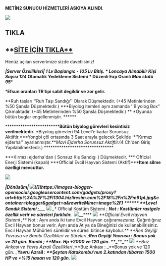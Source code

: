 
**METİN2 SUNUCU HİZMETLERİ ASKIYA ALINDI.**

![](https://images-blogger-opensocial.googleusercontent.com/gadgets/proxy?url=http%3A%2F%2F3.bp.blogspot.com%2F-TlW0dbol1oc%2FVAsfyQLOFeI%2FAAAAAAAAAIE%2FItyrYBljtIo%2Fs1600%2F4-1.jpg&container=blogger&gadget=a&rewriteMime=image%2F*)

## TIKLA

## **[SİTE İÇİN TIKLA**](http://titan-metin2.tk/)

Henüz açılan serverimize sizde davetlisiniz! 

****|Server Özellikleri|* 1 Lv Başlangıc - 105 Lv Bitiş. * Loncaya Alınabilir Kişi Sayısı 124* Otamatik Yedekleme Sistemi * Düzenli Exp Oranlı *Max statü 95****

***Efsun oranları TR tipi sabit degildir ve zor gelir.**

**Ruh taşları ''Ruh Taşı Sandığı'' Olarak Düşmektedir. (+45 Metinlerinden %50 Şansla Düşmektedir.) ***Biyolog itemleri aynı zamanda ''Biyolog Box'' Çıkmaktadır. (+45 Metinlerinden %50 Şansla Düşmektedir.) ** *Oyunda bütün buglar engellenmiştir. ******

***************************Bütün biyolog görevleri kesintisiz verilmektedir.** *Biyolog görevleri 94 Level'e kadar Sorunsuz Aktiftir.***Yongbi çöl ortasında 3 Saat arayla gelecek Şekilde  *''Kırmızı ejderha'' ayarlanmıştır.***Mavi Ejderha Sorunsuz Aktiftir.*(4 Ch'den Giriş Yapılabilmektedir.) ********************************

***Kırmızı ejderha'dan ( Sonsuz Kış Sandıgı ) Düşmektedir. *** Official Enerji Sistemi (kapalı) ***Official Evcil Hayvan Sistemi (Aktif)*****Item silme özelligi mevcuttur.**

**![](https://images-blogger-opensocial.googleusercontent.com/gadgets/proxy?url=http%3A%2F%2Fwww.pvpbiz.com%2Fresim%2Ftr.png&container=blogger&gadget=a&rewriteMime=image%2F*)**

******|Dönüsüm| ![](https://images-blogger-opensocial.googleusercontent.com/gadgets/proxy?url=http%3A%2F%2Fl1304.hizliresim.com%2F18%2Fn%2Fm91nz.jpg&container=blogger&gadget=a&rewriteMime=image%2F*)![](https://images-blogger-opensocial.googleusercontent.com/gadgets/proxy?url=http%3A%2F%2Fl1304.hizliresim.com%2F18%2Fn%2Fm91pl.jpg&container=blogger&gadget=a&rewriteMime=image%2F*) ****** **_Level Sandık Sistemi ;_****_**_**_ ![](https://images-blogger-opensocial.googleusercontent.com/gadgets/proxy?url=http%3A%2F%2Fr1307.hizliresim.com%2F1c%2Fs%2Fqqkzk.jpg&container=blogger&gadget=a&rewriteMime=image%2F*) _** Official Kostüm Sistemi ; _**Not : Kostümler rastgele özellik verir ve süreleri farklıdır.  ![](https://images-blogger-opensocial.googleusercontent.com/gadgets/proxy?url=http%3A%2F%2Ft1307.hizliresim.com%2F1c%2Fs%2Fqq9sw.png&container=blogger&gadget=a&rewriteMime=image%2F*)**_**__**_**_** ![](https://images-blogger-opensocial.googleusercontent.com/gadgets/proxy?url=http%3A%2F%2Ft1307.hizliresim.com%2F1c%2Fs%2Fqq9jw.jpg&container=blogger&gadget=a&rewriteMime=image%2F*) _**Official Evcil Hayvan Sistemi ;_** Not : Aynı anda iki tane Evcil Hayvan çağıramazsınız. Çağırdığınız Evcil Hayvan bonus verir. Aynı anda At ya da Bineğinizi de kullanabilirisiniz. Evcil Hayvan Mühürleri sürelidir ve süresi bitince kaybolur._** _**Ren Geyiği Yavrusu ve Bambi Özellikleri ve Süreleri ;_**Ren Geyiği Yavrusu : _**Bonus yok ve 20 gün. _**Bambi ; _**Max. Hp +2000 ve 120 gün._** **_**_**_**_**_**_**_**_**_ ![](https://images-blogger-opensocial.googleusercontent.com/gadgets/proxy?url=http%3A%2F%2Fm1307.hizliresim.com%2F1c%2Fs%2Fqqbcg.jpg&container=blogger&gadget=a&rewriteMime=image%2F*) _**Buz Ankası ve Yavru Azrail Özellikleri ;_**Buz Ankası : _**Bonus yok ve 120 gün. _**Yavru Azrail : _**Şeytan Katakombu'nun 2.katından itibaren 1500 HP ve +%15 hasarı ve 120 gün._** ![](https://images-blogger-opensocial.googleusercontent.com/gadgets/proxy?url=http%3A%2F%2Fm1307.hizliresim.com%2F1c%2Fs%2Fqqblu.jpg&container=blogger&gadget=a&rewriteMime=image%2F*)